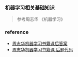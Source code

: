 ### 机器学习相关基础知识> 参考周志华 《机器学习》 ### reference* [周志华机器学习书籍课后答案](https://blog.csdn.net/snoopy_yuan/article/details/64921495)* [周志华机器学习书籍课后题代码](https://github.com/PnYuan/Machine-Learning_ZhouZhihua/tree/master/ch3_linear_model)